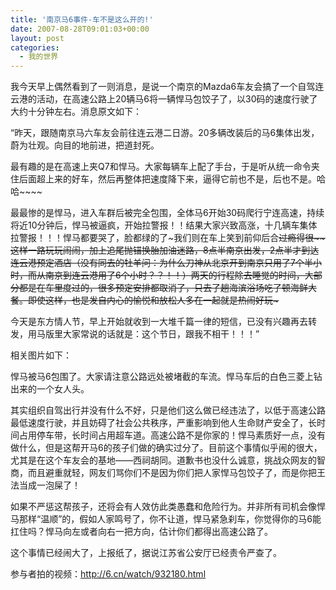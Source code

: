 ```yaml
---
title: '南京马6事件-车不是这么开的!'
date: 2007-08-28T09:01:03+00:00
layout: post
categories:
  - 我的世界
---
```

我今天早上偶然看到了一则消息，是说一个南京的Mazda6车友会搞了一个自驾连云港的活动，在高速公路上20辆马6将一辆悍马包饺子了，以30码的速度行驶了大约十分钟左右。消息原文如下：

“昨天，跟随南京马六车友会前往连云港二日游。20多辆改装后的马6集体出发，蔚为壮观。向目的地前进，把道封死。

最有趣的是在高速上夹Q7和悍马。大家每辆车上配了手台，于是听从统一命令夹住后面超上来的好车，然后再整体把速度降下来，逼得它前也不是，后也不是。哈哈~~~~
<!--more-->

最最惨的是悍马，进入车群后被完全包围，全体马6开始30码爬行宁连高速，持续将近10分钟后，悍马被逼疯，开始拉警报！！结果大家兴致高涨，十几辆车集体拉警报！！！悍马都要哭了，脸都绿的了~我们则在车上笑到前仰后合<del>过瘾得很~~这样一路玩玩闹闹，加上追尾抛锚换胎加油迷路，8点半南京出发，2点半才到达连云港预定酒店（没有同去的牡羊问：为什么刀神从北京开到南京只用了7个半小时，而从南京到连云港用了6个小时？？！！）两天的行程除去睡觉的时间，大部分都是在车里度过的，很多预定安排都取消了，只去了趟海滨浴场吃了顿海鲜大餐。即使这样，也是发自内心的愉悦和放松人多在一起就是热闹好玩~

今天是东方情人节，早上开始就收到一大堆千篇一律的短信，已没有兴趣再去转发，用马版里大家常说的话就是：这个节日，跟我不相干！！！”

相关图片如下：


悍马被马6包围了。大家请注意公路远处被堵截的车流。悍马车后的白色三菱上钻出来的一个女人头。

其实组织自驾出行并没有什么不好，只是他们这么做已经违法了，以低于高速公路最低速度行驶，并且妨碍了社会公共秩序，严重影响到他人生命财产安全了，长时间占用停车带，长时间占用超车道。高速公路不是你家的！悍马素质好一点，没有做什么，但是这帮开马6的孩子们做的确实过分了。目前这个事情似乎闹的很大，尤其是在这个车友会的基地——西祠胡同。道歉书也没什么诚意，挑战众网友的智商，而且避重就轻，网友们骂你们不是因为你们把人家悍马包饺子了，而是你把王法当成一泡屎了！

如果不严惩这帮孩子，还将会有人效仿此类愚蠢和危险行为。并非所有司机会像悍马那样“温顺”的，假如人家鸣号了，你不让道，悍马紧急刹车，你觉得你的马6能扛住吗？悍马向左或者向右一把方向，估计你们都得出高速公路了。

这个事情已经闹大了，上报纸了，据说江苏省公安厅已经责令严查了。

参与者拍的视频：<a href="http://6.cn/watch/932180.html">http://6.cn/watch/932180.html</a>
